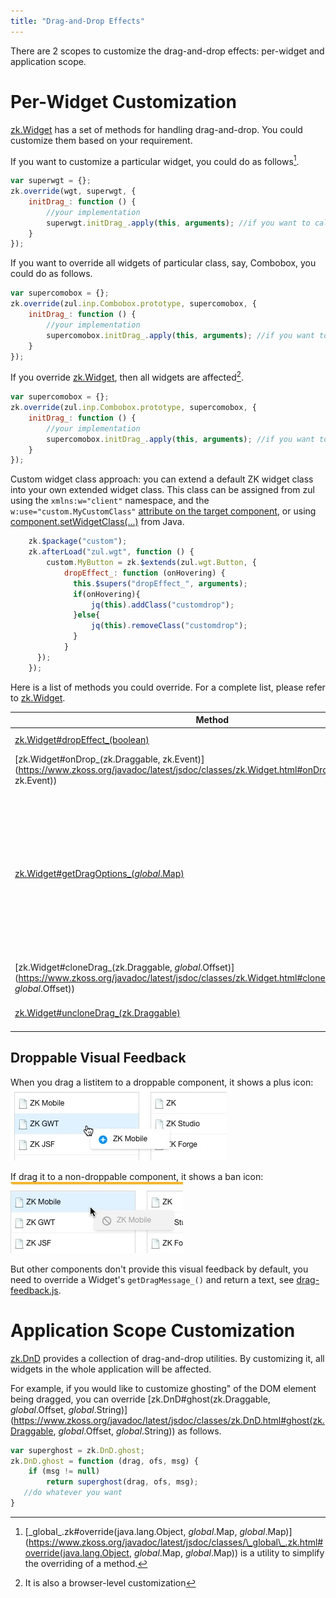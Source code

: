 ```yaml
---
title: "Drag-and-Drop Effects"
---
```




There are 2 scopes to customize the drag-and-drop effects: per-widget
and application scope.

# Per-Widget Customization

[zk.Widget](https://www.zkoss.org/javadoc/latest/jsdoc/classes/zk.Widget.html) has a set of methods for
handling drag-and-drop. You could customize them based on your
requirement.

If you want to customize a particular widget, you could do as
follows[^1].

```javascript
var superwgt = {};
zk.override(wgt, superwgt, {
    initDrag_: function () {
        //your implementation
        superwgt.initDrag_.apply(this, arguments); //if you want to call back the default implementation
    }
});
```

If you want to override all widgets of particular class, say, Combobox,
you could do as follows.

```javascript
var supercomobox = {};
zk.override(zul.inp.Combobox.prototype, supercomobox, {
    initDrag_: function () {
        //your implementation
        supercomobox.initDrag_.apply(this, arguments); //if you want to call back the default implementation
    }
});
```

If you override [zk.Widget](https://www.zkoss.org/javadoc/latest/jsdoc/classes/zk.Widget.html), then all
widgets are affected[^2].

```javascript
var supercomobox = {};
zk.override(zul.inp.Combobox.prototype, supercomobox, {
    initDrag_: function () {
        //your implementation
        supercomobox.initDrag_.apply(this, arguments); //if you want to call back the default implementation
    }
});
```

Custom widget class approach: you can extend a default ZK widget class
into your own extended widget class. This class can be assigned from zul
using the `xmlns:w="client"` namespace, and the
`w:use="custom.MyCustomClass"` [attribute on the target component]({{site.baseurl}}/zk_client_side_ref/widget_customization#Specify_Your_Own_Widget_Class),
or using
[component.setWidgetClass(...)](https://www.zkoss.org/javadoc/latest/zk/org/zkoss/zk/ui/AbstractComponent.html#setWidgetClass-java.lang.String-)
from Java.

```javascript
    zk.$package("custom");
    zk.afterLoad("zul.wgt", function () {
        custom.MyButton = zk.$extends(zul.wgt.Button, {
            dropEffect_: function (onHovering) {
              this.$supers("dropEffect_", arguments);
              if(onHovering){
                  jq(this).addClass("customdrop");
              }else{
                  jq(this).removeClass("customdrop");
              }
            }
      });
    });
```

Here is a list of methods you could override. For a complete list,
please refer to [zk.Widget](https://www.zkoss.org/javadoc/latest/jsdoc/classes/zk.Widget.html).

| Method | Description |
|--------|-------------|
| [zk.Widget#dropEffect_(boolean)](https://www.zkoss.org/javadoc/latest/jsdoc/classes/zk.Widget.html#dropEffect_(boolean)) | Called to have some visual effect when the user is dragging a widget over this widget and this widget is droppable. Notice it is the effect to indicate that a widget is droppable. |
| [zk.Widget#onDrop_(zk.Draggable, zk.Event)](https://www.zkoss.org/javadoc/latest/jsdoc/classes/zk.Widget.html#onDrop_(zk.Draggable, zk.Event)) | Called to fire the onDrop event. You could override it to implement some effects to indicate dropping. |
| [zk.Widget#getDragOptions_(_global_.Map)](https://www.zkoss.org/javadoc/latest/jsdoc/classes/zk.Widget.html#getDragOptions_(_global_.Map)) | Returns the options used to instantiate [zk.Draggable](https://www.zkoss.org/javadoc/latest/jsdoc/classes/zk.Draggable.html). There is a lot what you could customize with this method, since the options control many effects, such `starteffect`, `endeffect`, `change` and so on. Note: the dragOptions map received as parameter in this function is a global "static" object shared by every instances of drag and drop in the page. If you make modifications to this object directly, they will apply to every drag and drop workflow triggered subsequently. A simple way to do a punctual change to the drag behavior is to copy the object, then modify and return the copy.<br/><br/>```javascript<br/>getDragOptions_: function(map) {<br/>    if(windowOptions == null){<br/>        windowOptions = zk.copy(new Map(),map);<br/>        //Commented out: chain effect from multiple overrides<br/>        //var oldstarteffect = map.starteffect;<br/>        windowOptions.starteffect = function(dg) {<br/>            //oldstarteffect.apply(this,arguments);<br/>            jq(dg.node).css("background-color","yellow");<br/>        }<br/>    }<br/>    return windowOptions;<br/>}<br/>```<br/><br/>Please refer to [zk.Draggable](https://www.zkoss.org/javadoc/latest/jsdoc/classes/zk.Draggable.html) and the source code for more information. |
| [zk.Widget#cloneDrag_(zk.Draggable, _global_.Offset)](https://www.zkoss.org/javadoc/latest/jsdoc/classes/zk.Widget.html#cloneDrag_(zk.Draggable, _global_.Offset)) | Called to create the visual effect representing what is being dragged. In other words, it creates the DOM element that will be moved with the mouse pointer when the user is dragging. |
| [zk.Widget#uncloneDrag_(zk.Draggable)](https://www.zkoss.org/javadoc/latest/jsdoc/classes/zk.Widget.html#uncloneDrag_(zk.Draggable)) | Undo the visual effect created by [zk.Widget#cloneDrag_(zk.Draggable, _global_.Offset)](https://www.zkoss.org/javadoc/latest/jsdoc/classes/zk.Widget.html#cloneDrag_(zk.Draggable, _global_.Offset)). In other words, it removes the DOM element that was created. |


## Droppable Visual Feedback

When you drag a listitem to a droppable component, it shows a plus icon:
![](images/is-droppable.png)

If drag it to a non-droppable component, it shows a ban icon:
![](images/not-droppable.png)

But other components don't provide this visual feedback by default, you
need to override a Widget's `getDragMessage_()` and return a text, see
[drag-feedback.js](https://github.com/zkoss/zkbooks/blob/master/clientreference/src/main/webapp/customization).

# Application Scope Customization

[zk.DnD](https://www.zkoss.org/javadoc/latest/jsdoc/classes/zk.DnD.html) provides a collection of
drag-and-drop utilities. By customizing it, all widgets in the whole
application will be affected.

For example, if you would like to customize ghosting" of the DOM
element being dragged, you can override
[zk.DnD#ghost(zk.Draggable, _global_.Offset, _global_.String)](https://www.zkoss.org/javadoc/latest/jsdoc/classes/zk.DnD.html#ghost(zk.Draggable, _global_.Offset, _global_.String))
as follows.

```javascript
var superghost = zk.DnD.ghost;
zk.DnD.ghost = function (drag, ofs, msg) {
    if (msg != null)
        return superghost(drag, ofs, msg);
   //do whatever you want
}
```

[^1]: [\_global\_.zk#override(java.lang.Object, _global_.Map, _global_.Map)](https://www.zkoss.org/javadoc/latest/jsdoc/classes/\_global\_.zk.html#override(java.lang.Object, _global_.Map, _global_.Map))
    is a utility to simplify the overriding of a method.

[^2]: It is also a browser-level customization
